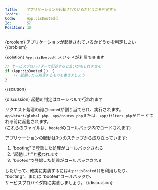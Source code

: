 ```yaml
---
Title:    アプリケーションが起動されているかどうかを判定する
Topics:   -
Code:     App::isBooted()
Id:       57
Position: 10
---
```


{problem}
アプリケーションが起動されているかどうかを判定したい
{/problem}

{solution}
`App::isBooted()`メソッドが利用できます

```php
// サービスプロバイダーで記述すると良いかもしれません
if (App::isBooted())　{
    // 起動したら処理するものを書きましょう
}
```
{/solution}

{discussion}
起動の判定はローレベルで行われます

リクエスト処理の前に`booted`が割り当てられ、実行されます。　　
`app/start/global.php`、`app/routes.php`または、`app/filters.php`がロードされる前に起動されます。  
(これらのファイルは、`booted`のコールバック内でロードされます)

アプリケーションの起動は3つのステップから成り立っています:

1. "booting"で登録した処理がコールバックされる
2. "起動した"と扱われます
3. "booted"で登録した処理がコールバックされる

したがって、確実に実装するには`App::isBooted()`を利用したり、  
"booting"、または "booted"コールバックか、  
サービスプロバイダ内に実装しましょう。
{/discussion}
